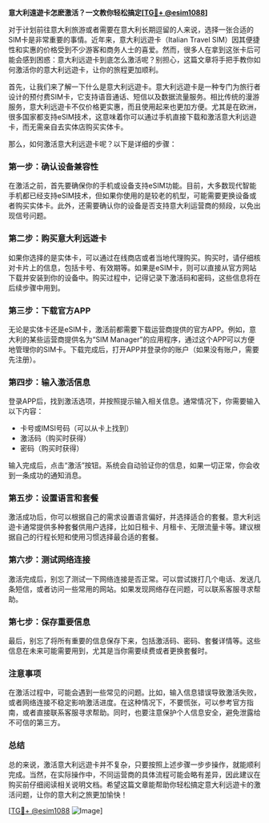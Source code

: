 **意大利遠遊卡怎麽激活？一文教你轻松搞定[[TG💪+ @esim1088](https://t.me/s/esim1088)]**

对于计划前往意大利旅游或者需要在意大利长期逗留的人来说，选择一张合适的SIM卡是非常重要的事情。近年来，意大利远遊卡（Italian Travel SIM）因其便捷性和实惠的价格受到不少游客和商务人士的喜爱。然而，很多人在拿到这张卡后可能会感到困惑：意大利远遊卡到底怎么激活呢？别担心，这篇文章将手把手教你如何激活你的意大利远遊卡，让你的旅程更加顺利。

首先，让我们来了解一下什么是意大利远遊卡。意大利远遊卡是一种专门为旅行者设计的预付费SIM卡，它支持语音通话、短信以及数据流量服务。相比传统的漫游服务，意大利远遊卡不仅价格更实惠，而且使用起来也更加方便。尤其是在欧洲，很多国家都支持eSIM技术，这意味着你可以通过手机直接下载和激活意大利远遊卡，而无需亲自去实体店购买实体卡。

那么，如何激活意大利远遊卡呢？以下是详细的步骤：

### **第一步：确认设备兼容性**
在激活之前，首先要确保你的手机或设备支持eSIM功能。目前，大多数现代智能手机都已经支持eSIM技术，但如果你使用的是较老的机型，可能需要更换设备或者购买实体卡。此外，还需要确认你的设备是否支持意大利运营商的频段，以免出现信号问题。

### **第二步：购买意大利远遊卡**
如果你选择的是实体卡，可以通过在线商店或者当地代理购买。购买时，请仔细核对卡片上的信息，包括卡号、有效期等。如果是eSIM卡，则可以直接从官方网站下载并安装到你的设备中。购买过程中，记得记录下激活码和密码，这些信息将在后续步骤中用到。

### **第三步：下载官方APP**
无论是实体卡还是eSIM卡，激活前都需要下载运营商提供的官方APP。例如，意大利的某些运营商提供名为“SIM Manager”的应用程序，通过这个APP可以方便地管理你的SIM卡。下载完成后，打开APP并登录你的账户（如果没有账户，需要先注册）。

### **第四步：输入激活信息**
登录APP后，找到激活选项，并按照提示输入相关信息。通常情况下，你需要输入以下内容：
- 卡号或IMSI号码（可以从卡上找到）
- 激活码（购买时获得）
- 密码（购买时获得）

输入完成后，点击“激活”按钮。系统会自动验证你的信息，如果一切正常，你会收到一条成功的通知消息。

### **第五步：设置语言和套餐**
激活成功后，你可以根据自己的需求设置语言偏好，并选择适合的套餐。意大利远遊卡通常提供多种套餐供用户选择，比如日租卡、月租卡、无限流量卡等。建议根据自己的行程长短和使用习惯选择最合适的套餐。

### **第六步：测试网络连接**
激活完成后，别忘了测试一下网络连接是否正常。可以尝试拨打几个电话、发送几条短信，或者访问一些常用的网站。如果发现网络存在问题，可以联系客服寻求帮助。

### **第七步：保存重要信息**
最后，别忘了将所有重要的信息保存下来，包括激活码、密码、套餐详情等。这些信息在未来可能需要用到，尤其是当你需要续费或者更换套餐时。

### **注意事项**
在激活过程中，可能会遇到一些常见的问题。比如，输入信息错误导致激活失败，或者网络连接不稳定影响激活进度。在这种情况下，不要慌张，可以参考官方指南，或者直接联系客服寻求帮助。同时，也要注意保护个人信息安全，避免泄露给不可信的第三方。

### **总结**
总的来说，激活意大利远遊卡并不复杂，只要按照上述步骤一步步操作，就能顺利完成。当然，在实际操作中，不同运营商的具体流程可能会略有差异，因此建议在购买前仔细阅读相关说明文档。希望这篇文章能帮助你轻松搞定意大利远遊卡的激活问题，让你的意大利之旅更加愉快！

[[TG💪+ @esim1088](https://t.me/s/esim1088) ![Image](https://i.postimg.cc/4NQfJmqS/Snipaste-2025-05-13-00-14-12.png)]